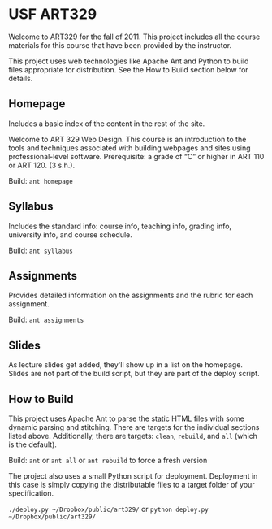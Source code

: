 USF ART329
===============

Welcome to ART329 for the fall of 2011. This project includes all the course materials for this course that have been provided by the instructor.

This project uses web technologies like Apache Ant and Python to build files appropriate for distribution. See the How to Build section below for details.


Homepage
--------
Includes a basic index of the content in the rest of the site.

Welcome to ART 329 Web Design. This course is an introduction to the tools and techniques associated with building webpages and sites using professional-level software. Prerequisite: a grade of “C” or higher in ART 110 or ART 120. (3 s.h.).

Build: `ant homepage`


Syllabus
--------
Includes the standard info: course info, teaching info, grading info, university info, and course schedule.

Build: `ant syllabus`


Assignments
-----------
Provides detailed information on the assignments and the rubric for each assignment.

Build: `ant assignments`


Slides
------
As lecture slides get added, they'll show up in a list on the homepage. Slides are not part of the build script, but they are part of the deploy script.


How to Build
------------
This project uses Apache Ant to parse the static HTML files with some dynamic parsing and stitching. There are targets for the individual sections listed above. Additionally, there are targets: `clean`, `rebuild`, and `all` (which is the default).

Build: `ant` or `ant all` or `ant rebuild` to force a fresh version

The project also uses a small Python script for deployment. Deployment in this case is simply copying the distributable files to a target folder of your specification.

`./deploy.py ~/Dropbox/public/art329/` or `python deploy.py ~/Dropbox/public/art329/`
